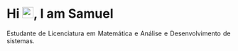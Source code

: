 <h1 align = "justify"> Hi <img src="https://media.giphy.com/media/hvRJCLFzcasrR4ia7z/giphy.gif" width="25px">, I am Samuel </h1>
 <p align = "justify">Estudante de Licenciatura em Matemática e Análise e Desenvolvimento de sistemas. </p>
 
 




